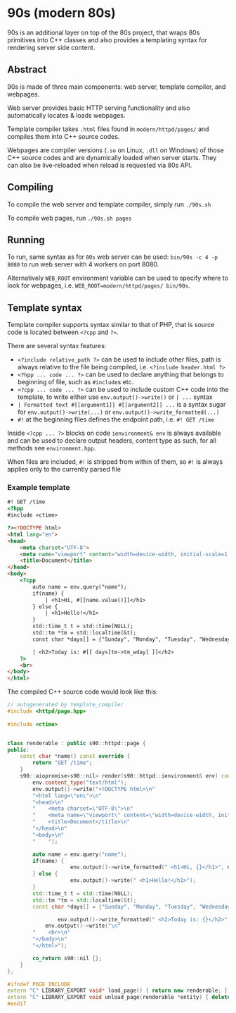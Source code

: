 # 90s (modern 80s)

90s is an additional layer on top of the 80s project, that wraps 80s primitives into C++ classes and also provides a templating syntax for rendering server side content.

## Abstract

90s is made of three main components: web server, template compiler, and webpages.

Web server provides basic HTTP serving functionality and also automatically locates & loads webpages.

Template compiler takes `.html` files found in `modern/httpd/pages/` and compiles them into C++ source codes.

Webpages are compiler versions (`.so` on Linux, `.dll` on Windows) of those C++ source codes and are dynamically loaded when server starts. They can also be live-reloaded when reload is requested via 80s API.

## Compiling

To compile the web server and template compiler, simply run `./90s.sh`

To compile web pages, run `./90s.sh pages`

## Running

To run, same syntax as for `80s` web server can be used: `bin/90s -c 4 -p 8080` to run web server with 4 workers on port 8080.

Alternatively `WEB_ROOT` environment variable can be used to specify where to look for webpages, i.e. `WEB_ROOT=modern/httpd/pages/ bin/90s`.

## Template syntax

Template compiler supports syntax similar to that of PHP, that is source code is located between `<?cpp` and `?>`.

There are several syntax features:
- `<?include relative_path ?>` can be used to include other files, path is always relative to the file being compiled, i.e. `<?include header.html ?>`
- `<?hpp ... code ... ?>` can be used to declare anything that belongs to beginning of file, such as `#include`s etc.
- `<?cpp ... code ... ?>` can be used to include custom C++ code into the template, to write either use `env.output()->write()` or `| ...` syntax
- `| Formatted text #[[argument1]] #[[argument2]] ...` is a syntax sugar for `env.output()->write(...)` or `env.output()->write_formatted(...)`
- `#!` at the beginning files defines the endpoint path, i.e. `#! GET /time`

Inside `<?cpp ... ?>` blocks on code `ienvironment& env` is always available and can be used to declare output headers, content type as such, for all methods see `environment.hpp`.

When files are included, `#!` is stripped from within of them, so `#!` is always applies only to the currently parsed file

### Example template

```html
#! GET /time
<?hpp 
#include <ctime> 

?><!DOCTYPE html>
<html lang="en">
<head>
    <meta charset="UTF-8">
    <meta name="viewport" content="width=device-width, initial-scale=1.0">
    <title>Document</title>
</head>
<body>
    <?cpp
        auto name = env.query("name");
        if(name) {
            | <h1>Hi, #[[name.value()]]</h1>
        } else {
            | <h1>Hello!</h1>
        }
        std::time_t t = std::time(NULL);
        std::tm *tm = std::localtime(&t);
        const char *days[] = {"Sunday", "Monday", "Tuesday", "Wednesday", "Thursday", "Friday", "Saturday"};

        | <h2>Today is: #[[ days[tm->tm_wday] ]]</h2>
    ?>
    <br>
</body>
</html>
```

The compiled C++ source code would look like this:

```cpp
// autogenerated by template_compiler
#include <httpd/page.hpp>
 
#include <ctime> 


class renderable : public s90::httpd::page {
public:
    const char *name() const override {
        return "GET /time";
    }
    s90::aiopromise<s90::nil> render(s90::httpd::ienvironment& env) const override {
        env.content_type("text/html");
		env.output()->write("<!DOCTYPE html>\n"
		"<html lang=\"en\">\n"
		"<head>\n"
		"    <meta charset=\"UTF-8\">\n"
		"    <meta name=\"viewport\" content=\"width=device-width, initial-scale=1.0\">\n"
		"    <title>Document</title>\n"
		"</head>\n"
		"<body>\n"
		"    ");

        auto name = env.query("name");
        if(name) {
            		env.output()->write_formatted(" <h1>Hi, {}</h1>", name.value());
        } else {
            		env.output()->write(" <h1>Hello!</h1>");
        }
        std::time_t t = std::time(NULL);
        std::tm *tm = std::localtime(&t);
        const char *days[] = {"Sunday", "Monday", "Tuesday", "Wednesday", "Thursday", "Friday", "Saturday"};

        		env.output()->write_formatted(" <h2>Today is: {}</h2>",  days[tm->tm_wday] );
    		env.output()->write("\n"
		"    <br>\n"
		"</body>\n"
		"</html>");

        co_return s90::nil {};
    }
};

#ifndef PAGE_INCLUDE
extern "C" LIBRARY_EXPORT void* load_page() { return new renderable; }
extern "C" LIBRARY_EXPORT void unload_page(renderable *entity) { delete entity; }
#endif
```
